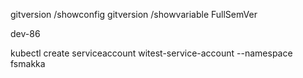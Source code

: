 gitversion /showconfig
gitversion /showvariable FullSemVer

dev-86

kubectl create serviceaccount witest-service-account --namespace fsmakka